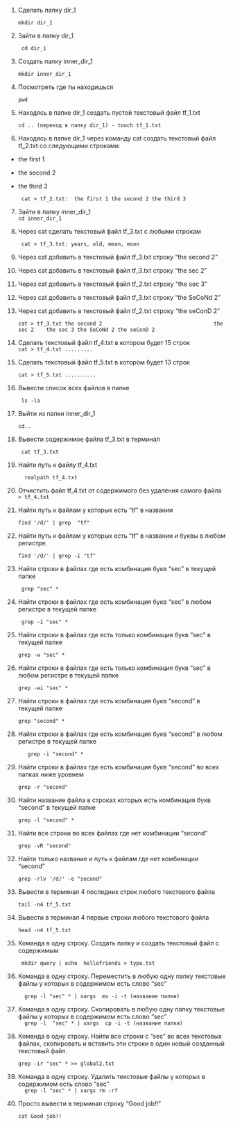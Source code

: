 1. Сделать папку dir_1  

     `` mkdir dir_1 ``  

2. Зайти в папку dir_1 

    ``  cd dir_1 ``

3. Создать папку inner_dir_1 

    `` mkdir inner_dir_1 ``

4. Посмотреть где ты находишься  
 
    ``pwd``

5. Находясь в папке dir_1 создать пустой текстовый файл tf_1.txt 
 
 
    `` cd .. (переход в папку dir_1) - touch tf_1.txt ``

6. Находясь в папке dir_1 через команду cat создать текстовый файл tf_2.txt со следующими строками:
  
 - the first 1
- the second 2
- the third 3       

    ``  cat > tf_2.txt: 
                                      the first 1
                                      the second 2
                                      the third 3 
                                      ``
                                    


 7. Зайти в папку inner_dir_1  
 ``cd inner_dir_1 ``

 8. Через cat сделать текстовый файл tf_3.txt  c любыми строкам 

    `` 
    cat > tf_3.txt:
                                                                                 years, old, mean, moon ``


 9. Через cat добавить в текстовый файл tf_3.txt строку “the second 2”
 10. Через cat добавить в текстовый файл tf_3.txt строку “the sec 2”
 11. Через cat добавить в текстовый файл tf_2.txt строку “the sec 3”
 12. Через cat добавить в текстовый файл tf_3.txt строку “the SeCoNd 2”
 13. Через cat добавить в текстовый файл tf_2.txt строку “the seConD 2”

     `` cat > tf_3.txt
                                            the second 2                                   
     										the sec 2	
									        the sec 3
										the SeCoNd 2
										the seConD 2 ``
 
14.  Сделать текстовый файл tf_4.txt в котором будет 15 строк  
 ``cat > tf_4.txt ......... ``

15. Сделать текстовый файл tf_5.txt в котором будет 13 строк 

    `` cat > tf_5.txt .......... ``

16. Вывести список всех файлов в папке 

    `` ls -la``

17. Выйти из папки inner_dir_1 

    `` cd.. ``

18. Вывести содержимое файла tf_3.txt в терминал 

    `` cat tf_3.txt``

19. Найти путь к файлу tf_4.txt   

    ``   realpath tf_4.txt ``

20.  Отчистить файл tf_4.txt от содержимого без удаления самого файла  
`` > tf_4.txt ``

21. Найти путь к файлам у которых есть  “tf” в названии 
  
    `` find '/d/' | grep  "tf" ``

22. Найти путь к файлам у которых есть  “tf” в названии и буквы в любом регистре. 

    `` find '/d/' | grep -i "tf" ``

23. Найти строки в файлах где есть комбинация букв “sec” в текущей папке 

    `` grep "sec" *``

24. Найти строки в файлах где есть комбинация букв “sec” в любом регистре в текущей папке 

    `` grep -i "sec" *``

25. Найти строки в файлах где есть только комбинация букв “sec” в текущей папке 

    `` grep -w "sec" * ``

26. Найти строки в файлах где есть только комбинация букв “sec” в любом регистре в текущей папке    

    `` grep -wi "sec" * ``

27. Найти строки в файлах где есть комбинация букв “second” в текущей папке 

    `` grep "second" * ``
 
28. Найти строки в файлах где есть комбинация букв “second” в любом регистре в текущей папке  

    ``    grep -i "second" *  ``

29. Найти строки в файлах где есть комбинация букв “second” во всех папках ниже уровнем 

    `` grep -r "second" ``

30. Найти  название файла в строках которых есть комбинация букв “second” в текущей папке

    ``grep -l "second" * ``

31. Найти все строки во всех файлах где нет комбинации “second” 

    `` grep -vR "second" `` 

32. Найти только название и путь к файлам где нет комбинации “second” 

    `` grep -rlv '/d/' -e "second" ``

33.  Вывести в терминал 4 последних строк любого текстового файла 

     `` tail -n4 tf_5.txt ``
 
34. Вывести в терминал 4 первые строки любого текстового файла 

    `` head -n4 tf_5.txt ``

35. Команда в одну строку. Создать папку и создать текстовый файл с содержимым 

    ``  mkdir qwery | echo  hellofriends > type.txt ``

36. Команда в одну строку. Переместить в любую одну папку текстовые файлы у которых в содержимом есть слово “sec” 

    ``   grep -l "sec" * | xargs  mv -i -t (название папки) ``

37. Команда в одну строку. Скопировать в любую одну папку текстовые файлы у которых в содержимом есть слово “sec”     
        ``   grep -l  "sec" * | xargs  cp -i -t (название папки) ``
   
38. Команда в одну строку. Найти все строки c “sec” во всех текстовых файлах, скопировать и вставить эти строки в один новый созданный текстовый файл. 

    `` grep -ir "sec" * >> global2.txt ``

39. Команда в одну строку. Удалить текстовые файлы у которых в содержимом есть слово “sec”  
    ``   grep -l "sec" * | xargs rm -rf ``

40.  Просто вывести в терминал строку “Good job!!” 

     `` cat Good job!! ``
